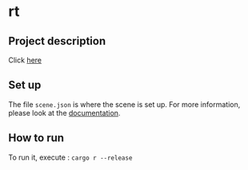 # rt
## Project description
Click [here](https://github.com/01-edu/public/tree/master/subjects/rt)

## Set up
The file `scene.json` is where the scene is set up.
For more information, please look at the [documentation](./documentation.md).

## How to run
To run it, execute : `cargo r --release`